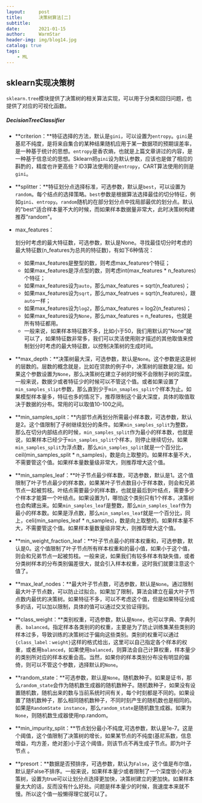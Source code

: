 ```yaml
---
layout:     post   				    
title:      决策树算法[二] 				
subtitle:    
date:       2021-01-15 				
author:     WarmStar 						
header-img: img/blog14.jpg 	
catalog: true 				
tags:							
    - ML						
---
```


## sklearn实现决策树

`sklearn.tree`模块提供了决策树的相关算法实现，可以用于分类和回归问题，也提供了对应的可视化函数。

##### DecisionTreeClassifier

- **criterion：**特征选择的方法，默认是`gini`，可以设置为`entropy`。`gini`是基尼不纯度，是将来自集合的某种结果随机应用于某一数据项的预期误差率，是一种基于统计的思想。`entropy`是香农熵，也就是上篇文章讲过的内容，是一种基于信息论的思想。Sklearn把`gini`设为默认参数，应该也是做了相应的斟酌的，精度也许更高些？ID3算法使用的是`entropy`，CART算法使用的则是`gini`。

- **splitter：**特征划分点选择标准，可选参数，默认是`best`，可以设置为`random`。每个结点的选择策略。`best`参数是根据算法选择最佳的切分特征，例如`gini`、`entropy`。`random`随机的在部分划分点中找局部最优的划分点。默认的"best"适合样本量不大的时候，而如果样本数据量非常大，此时决策树构建推荐"random"。

- max_features：

  划分时考虑的最大特征数，可选参数，默认是None。寻找最佳切分时考虑的最大特征数(n_features为总共的特征数)，有如下6种情况：

  - 如果max_features是整型的数，则考虑max_features个特征；
  - 如果max_features是浮点型的数，则考虑int(max_features * n_features)个特征；
  - 如果max_features设为`auto`，那么max_features = sqrt(n_features)；
  - 如果max_features设为`sqrt`，那么max_featrues = sqrt(n_features)，跟`auto`一样；
  - 如果max_features设为`log2`，那么max_features = log2(n_features)；
  - 如果max_features设为`None`，那么max_features = n_features，也就是所有特征都用。
  - 一般来说，如果样本特征数不多，比如小于50，我们用默认的"None"就可以了，如果特征数非常多，我们可以灵活使用刚才描述的其他取值来控制划分时考虑的最大特征数，以控制决策树的生成时间。

- **max_depth：**决策树最大深，可选参数，默认是`None`。这个参数是这是树的层数的。层数的概念就是，比如在贷款的例子中，决策树的层数是2层。如果这个参数设置为`None`，那么决策树在建立子树的时候不会限制子树的深度。一般来说，数据少或者特征少的时候可以不管这个值。或者如果设置了`min_samples_slipt`参数，那么直到少于`min_smaples_split`个样本为止。如果模型样本量多，特征也多的情况下，推荐限制这个最大深度，具体的取值取决于数据的分布。常用的可以取值10-100之间。

- **min_samples_split：**内部节点再划分所需最小样本数，可选参数，默认是2。这个值限制了子树继续划分的条件。如果`min_samples_split`为整数，那么在切分内部结点的时候，`min_samples_split`作为最小的样本数，也就是说，如果样本已经少于`min_samples_split`个样本，则停止继续切分。如果`min_samples_split`为浮点数，那么`min_samples_split`就是一个百分比，ceil(min_samples_split * n_samples)，数是向上取整的。如果样本量不大，不需要管这个值。如果样本量数量级非常大，则推荐增大这个值。

- **min_samples_leaf：**叶子节点最少样本数，可选参数，默认是1。这个值限制了叶子节点最少的样本数，如果某叶子节点数目小于样本数，则会和兄弟节点一起被剪枝。叶结点需要最少的样本数，也就是最后到叶结点，需要多少个样本才能算一个叶结点。如果设置为1，哪怕这个类别只有1个样本，决策树也会构建出来。如果`min_samples_leaf`是整数，那么`min_samples_leaf`作为最小的样本数。如果是浮点数，那么`min_samples_leaf`就是一个百分比，同上，celi(min_samples_leaf * n_samples)，数是向上取整的。如果样本量不大，不需要管这个值。如果样本量数量级非常大，则推荐增大这个值。

- **min_weight_fraction_leaf：**叶子节点最小的样本权重和，可选参数，默认是0。这个值限制了叶子节点所有样本权重和的最小值，如果小于这个值，则会和兄弟节点一起被剪枝。一般来说，如果我们有较多样本有缺失值，或者分类树样本的分布类别偏差很大，就会引入样本权重，这时我们就要注意这个值了。

- **max_leaf_nodes：**最大叶子节点数，可选参数，默认是`None`。通过限制最大叶子节点数，可以防止过拟合。如果加了限制，算法会建立在最大叶子节点数内最优的决策树。如果特征不多，可以不考虑这个值，但是如果特征分成多的话，可以加以限制，具体的值可以通过交叉验证得到。

- **class_weight：**类别权重，可选参数，默认是`None`，也可以字典、字典列表、`balanced`。指定样本各类别的的权重，主要是为了防止训练集某些类别的样本过多，导致训练的决策树过于偏向这些类别。类别的权重可以通过`{class_label：weight}`这样的格式给出，这里可以自己指定各个样本的权重，或者用`balanced`，如果使用`balanced`，则算法会自己计算权重，样本量少的类别所对应的样本权重会高。当然，如果你的样本类别分布没有明显的偏倚，则可以不管这个参数，选择默认的`None`。

- **random_state：**可选参数，默认是`None`。随机数种子。如果是证书，那么`random_state`会作为随机数生成器的随机数种子。随机数种子，如果没有设置随机数，随机出来的数与当前系统时间有关，每个时刻都是不同的。如果设置了随机数种子，那么相同随机数种子，不同时刻产生的随机数也是相同的。如果是`RandomState instance`，那么`random_state`是随机数生成器。如果为`None`，则随机数生成器使用np.random。

- **min_impurity_split：**节点划分最小不纯度,可选参数，默认是1e-7。这是个阈值，这个值限制了决策树的增长，如果某节点的不纯度(基尼系数，信息增益，均方差，绝对差)小于这个阈值，则该节点不再生成子节点。即为叶子节点 。

- **presort：**数据是否预排序，可选参数，默认为`False`，这个值是布尔值，默认是False不排序。一般来说，如果样本量少或者限制了一个深度很小的决策树，设置为true可以让划分点选择更加快，决策树建立的更加快。如果样本量太大的话，反而没有什么好处。问题是样本量少的时候，我速度本来就不慢。所以这个值一般懒得理它就可以了。